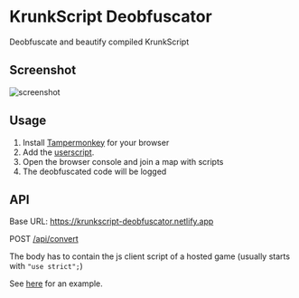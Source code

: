 # KrunkScript Deobfuscator

Deobfuscate and beautify compiled KrunkScript

## Screenshot

![screenshot](https://user-images.githubusercontent.com/55899582/188719075-d5121171-07dc-49b0-9da7-b292de39d131.png)

## Usage

1. Install [Tampermonkey](http://www.tampermonkey.net) for your browser
2. Add the [userscript](https://github.com/j4k0xb/krunkscript-deobfuscator/raw/master/script.user.js).
3. Open the browser console and join a map with scripts
4. The deobfuscated code will be logged

## API

Base URL: https://krunkscript-deobfuscator.netlify.app

POST [/api/convert](https://krunkscript-deobfuscator.netlify.app/api/convert)

The body has to contain the js client script of a hosted game (usually starts with `"use strict";`)

See [here](./script.user.js) for an example.
